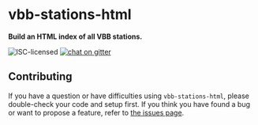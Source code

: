 # vbb-stations-html

**Build an HTML index of all VBB stations.**

![ISC-licensed](https://img.shields.io/github/license/derhuerst/vbb-stations-html.svg)
[![chat on gitter](https://badges.gitter.im/derhuerst.svg)](https://gitter.im/derhuerst)


## Contributing

If you have a question or have difficulties using `vbb-stations-html`, please double-check your code and setup first. If you think you have found a bug or want to propose a feature, refer to [the issues page](https://github.com/derhuerst/vbb-stations-html/issues).
